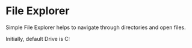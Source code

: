 # File Explorer
Simple File Explorer helps to navigate through directories and open files.

Initially, default Drive is C:
